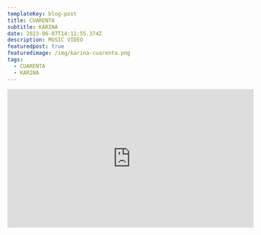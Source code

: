 ```yaml
---
templateKey: blog-post
title: CUARENTA
subtitle: KARINA
date: 2023-06-07T14:11:55.374Z
description: MUSIC VIDEO
featuredpost: true
featuredimage: /img/karina-cuarenta.png
tags:
  - CUARENTA
  - KARINA
---
```

<iframe width="560" height="315" src="https://www.youtube.com/embed/BHWlOpk4RJQ" title="YouTube video player" frameborder="0" allow="accelerometer; autoplay; clipboard-write; encrypted-media; gyroscope; picture-in-picture; web-share" allowfullscreen></iframe>